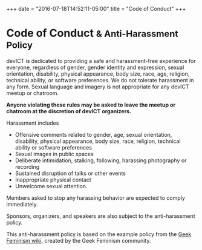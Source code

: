 +++
date = "2016-07-18T14:52:11-05:00"
title = "Code of Conduct"
+++

# Code of Conduct <small>&amp; Anti-Harassment Policy</small>

devICT is dedicated to providing a safe and harassment-free experience for
everyone, regardless of gender, gender identity and expression, sexual
orientation, disability, physical appearance, body size, race, age, religion,
technical ability, or software preferences. We do not tolerate harassment in
any form. Sexual language and imagery is not appropriate for any devICT meetup
or chatroom.

**Anyone violating these rules may be asked to leave the meetup or chatroom at
the discretion of devICT organizers.**

Harassment includes

* Offensive comments related to gender, age, sexual orientation, disability,
  physical appearance, body size, race, religion, technical ability or software
  preferences
* Sexual images in public spaces
* Deliberate intimidation, stalking, following, harassing photography or recording
* Sustained disruption of talks or other events
* Inappropriate physical contact
* Unwelcome sexual attention.

Members asked to stop any harassing behavior are expected to comply immediately.

Sponsors, organizers, and speakers are also subject to the anti-harassment policy.

This anti-harassment policy is based on the example policy from the [Geek
Feminism wiki](http://geekfeminism.wikia.com/wiki/Community_anti-harassment),
created by the Geek Feminism community.
